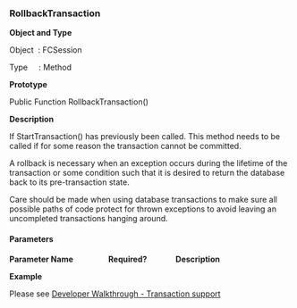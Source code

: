 ### RollbackTransaction

**Object and Type**

Object  : FCSession

Type     : Method

**Prototype**

Public Function RollbackTransaction()

**Description**

If StartTransaction() has previously been called. This method needs to be called if for some reason the transaction cannot be committed.  
  
A rollback is necessary when an exception occurs during the lifetime of the transaction or some condition such that it is desired to return the database back to its pre-transaction state.  
  
Care should be made when using database transactions to make sure all possible paths of code protect for thrown exceptions to avoid leaving an uncompleted transactions hanging around.

#### Parameters
**Parameter Name**                **Required?**             **Description**

**Example**

Please see [Developer Walkthrough - Transaction support](../../articles/walkthroughs/transaction.md)